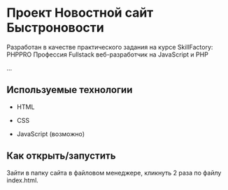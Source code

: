 # Проект Новостной сайт Быстроновости

Разработан в качестве практического задания на курсе SkillFactory: PHPPRO
Профессия Fullstack веб-разработчик на JavaScript и PHP

…

## Используемые технологии

* HTML

* CSS

* JavaScript (возможно)

## Как открыть/запустить

Зайти в папку сайта в файловом менеджере, кликнуть 2 раза по файлу index.html.